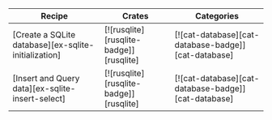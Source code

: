 | Recipe | Crates | Categories |
|--------|--------|------------|
| [Create a SQLite database][ex-sqlite-initialization] | [![rusqlite][rusqlite-badge]][rusqlite] | [![cat-database][cat-database-badge]][cat-database] |
| [Insert and Query data][ex-sqlite-insert-select] | [![rusqlite][rusqlite-badge]][rusqlite] | [![cat-database][cat-database-badge]][cat-database] |
